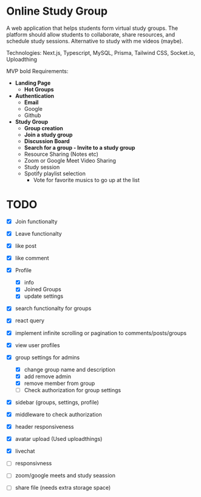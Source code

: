 # Online Study Group

A web application that helps students form virtual study groups. The platform should allow students to collaborate, share resources, and schedule study sessions. Alternative to study with me videos (maybe).

Technologies: Next.js, Typescript, MySQL, Prisma, Tailwind CSS, Socket.io, Uploadthing

MVP bold
Requirements:

- **Landing Page**
  - **Hot Groups**
- **Authentication**
  - **Email**
  - Google
  - Github
- **Study Group**
  - **Group creation**
  - **Join a study group**
  - **Discussion Board**
  - **Search for a group - Invite to a study group**
  - Resource Sharing (Notes etc)
  - Zoom or Google Meet Video Sharing
  - Study session
  - Spotify playlist selection
    - Vote for favorite musics to go up at the list

# TODO

- [x] Join functionalty
- [x] Leave functionalty

- [x] like post
- [x] like comment

- [x] Profile

  - [x] info
  - [x] Joined Groups
  - [x] update settings

- [x] search functionalty for groups

- [x] react query

- [x] implement infinite scrolling or pagination to comments/posts/groups

- [x] view user profiles

- [x] group settings for admins

  - [x] change group name and description
  - [x] add remove admin
  - [x] remove member from group
  - [ ] Check authorization for group settings

- [x] sidebar (groups, settings, profile)

- [x] middleware to check authorization

- [x] header responsiveness

- [x] avatar upload (Used uploadthings)

- [x] livechat 

- [ ] responsivness

- [ ] zoom/google meets and study seassion
- [ ] share file (needs extra storage space)
